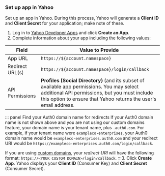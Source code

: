 ### Set up app in Yahoo
Set up an app in Yahoo. During this process, Yahoo will generate a **Client ID** and **Client Secret** for your application; make note of these.
1. Log in to [Yahoo Developer Apps](https://developer.yahoo.com/apps/) and click **Create an App**.
2. Complete information about your app including the following values:

| Field | Value to Provide |
| - | - |
| App URL | `https://${account.namespace}` |
| Redirect URL(s) | `https://${account.namespace}/login/callback` |
| API Permissions | **Profiles (Social Directory)** (and its subset of available app permissions. You may select additional API permissions, but you must include this option to ensure that Yahoo returns the user's email address. |

::: panel Find your Auth0 domain name for redirects
If your Auth0 domain name is not shown above and you are not using our custom domains feature, your domain name is your tenant name, plus `.auth0.com`. For example, if your tenant name were `exampleco-enterprises`, your Auth0 domain name would be `exampleco-enterprises.auth0.com` and your redirect URI would be `https://exampleco-enterprises.auth0.com/login/callback`.

If you are using [custom domains](/custom-domains), your <dfn data-key="callback">redirect URI</dfn> will have the following format: `https://<YOUR CUSTOM DOMAIN>/login/callback`.
:::3. Click **Create App**. Yahoo displays your **Client ID** (Consumer Key) and **Client Secret** (Consumer Secret). 

